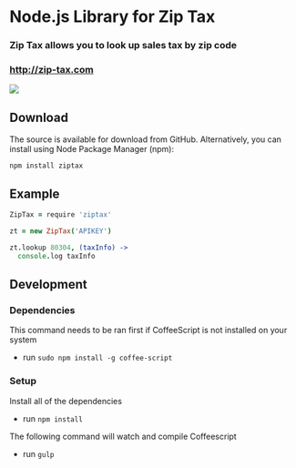 # Node.js Library for Zip Tax
### Zip Tax allows you to look up sales tax by zip code 
### http://zip-tax.com

<a href="https://nodei.co/npm/ziptax/"><img src="https://nodei.co/npm/ziptax.png?downloads=true"></a>

## Download
The source is available for download from GitHub. Alternatively, you can install using Node Package Manager (npm):

`npm install ziptax`

## Example
```coffeescript
ZipTax = require 'ziptax'

zt = new ZipTax('APIKEY')

zt.lookup 80304, (taxInfo) ->
  console.log taxInfo
```

## Development
### Dependencies

This command needs to be ran first if CoffeeScript is not installed on your system

* run `sudo npm install -g coffee-script`

### Setup

Install all of the dependencies

* run `npm install`

The following command will watch and compile Coffeescript
* run `gulp`

